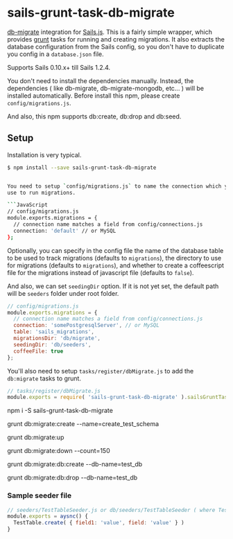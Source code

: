 # sails-grunt-task-db-migrate

[db-migrate][] integration for [Sails.js][]. This is a fairly simple wrapper,
which provides [grunt][] tasks for running and creating migrations. It also
extracts the database configuration from the Sails config, so you don't have to
duplicate you config in a `database.json` file.

Supports Sails 0.10.x+ till Sails 1.2.4.

You don't need to install the dependencies manually. Instead, the dependencies ( like db-migrate, db-migrate-mongodb, etc... ) will be installed automatically. Before install this npm, please create `config/migrations.js`.

And also, this npm supports db:create, db:drop and db:seed.

## Setup

Installation is very typical.

```bash
$ npm install --save sails-grunt-task-db-migrate


You need to setup `config/migrations.js` to name the connection which you will
use to run migrations.

```JavaScript
// config/migrations.js
module.exports.migrations = {
  // connection name matches a field from config/connections.js
  connection: 'default' // or MySQL
};
```

Optionally, you can specify in the config file the name of the database table to
be used to track migrations (defaults to `migrations`), the directory to use for
migrations (defaults to `migrations`), and whether to create a coffeescript
file for the migrations instead of javascript file (defaults to `false`).

And also, we can set `seedingDir` option. If it is not yet set, the default path will be `seeders` folder under root folder.

```JavaScript
// config/migrations.js
module.exports.migrations = {
  // connection name matches a field from config/connections.js
  connection: 'somePostgresqlServer', // or MySQL
  table: 'sails_migrations',
  migrationsDir: 'db/migrate',
  seedingDir: 'db/seeders', 
  coffeeFile: true
};
```

You'll also need to setup `tasks/register/dbMigrate.js` to add the `db:migrate`
tasks to grunt.

```JavaScript
// tasks/register/dbMigrate.js
module.exports = require( 'sails-grunt-task-db-migrate' ).sailsGruntTasks
```


 [db-migrate]: https://github.com/kunklejr/node-db-migrate
 [sails.js]: http://sailsjs.org/
 [grunt]: http://gruntjs.com/
 [db-migrate docs]: https://github.com/kunklejr/node-db-migrate#migrations-api
 [open issues]: https://github.com/sureshkumarnagarajanmca/sails-grunt-task-db-migrate/issues


 npm i -S sails-grunt-task-db-migrate

 grunt db:migrate:create --name=create_test_schema

 grunt db:migrate:up
 
 grunt db:migrate:down --count=150

 grunt db:migrate:db:create --db-name=test_db

 grunt db:migrate:db:drop --db-name=test_db

### Sample seeder file

```JavaScript
// seeders/TestTableSeeder.js or db/seeders/TestTableSeeder ( where TestTable is a model of a db table test_table )
module.exports = aysnc() {
  TestTable.create( { field1: 'value', field: 'value' } )
}
```